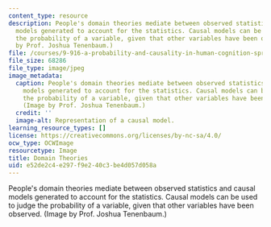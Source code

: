 ```yaml
---
content_type: resource
description: People's domain theories mediate between observed statistics and causal
  models generated to account for the statistics. Causal models can be used to judge
  the probability of a variable, given that other variables have been observed. (Image
  by Prof. Joshua Tenenbaum.)
file: /courses/9-916-a-probability-and-causality-in-human-cognition-spring-2003/e52de2c4e297f9e240c3be4d057d058a_9-916as03.jpg
file_size: 68286
file_type: image/jpeg
image_metadata:
  caption: People's domain theories mediate between observed statistics and causal
    models generated to account for the statistics. Causal models can be used to judge
    the probability of a variable, given that other variables have been observed.
    (Image by Prof. Joshua Tenenbaum.)
  credit: ''
  image-alt: Representation of a causal model.
learning_resource_types: []
license: https://creativecommons.org/licenses/by-nc-sa/4.0/
ocw_type: OCWImage
resourcetype: Image
title: Domain Theories
uid: e52de2c4-e297-f9e2-40c3-be4d057d058a
---
```

People's domain theories mediate between observed statistics and causal models generated to account for the statistics. Causal models can be used to judge the probability of a variable, given that other variables have been observed. (Image by Prof. Joshua Tenenbaum.)